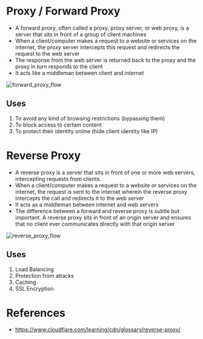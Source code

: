 # Proxy / Forward Proxy
- A forward proxy, often called a proxy, proxy server, or web proxy, is a server that sits in front of a group of client machines
- When a client/computer makes a request to a website or services on the internet, the proxy server intercepts this request and redirects the request to the web server
- The response from the web server is returned back to the proxy and the proxy in turn responds to the client
- It acts like a middleman between client and internet

![forward_proxy_flow](https://github.com/user-attachments/assets/9343b5cd-a2fd-4761-8282-447a66eae493)

## Uses
1. To avoid any kind of browsing restrictions (bypassing them)
2. To block access to certain content
3. To protect their identity online (hide client identity like IP)

# Reverse Proxy
- A reverse proxy is a server that sits in front of one or more web servers, intercepting requests from clients.
- When a client/computer makes a request to a website or services on the internet, the request is sent to the internet wherein the reverse proxy intercepts the call and redirects it to the web server
- It acts as a middleman between internet and web  servers
- The difference between a forward and reverse proxy is subtle but important. A reverse proxy sits in front of an origin server and ensures that no client ever communicates directly with that origin server

![reverse_proxy_flow](https://github.com/user-attachments/assets/af7ffdee-4838-4132-a2b3-354468b79e6e)

## Uses
1. Load Balancing
2. Protection from attacks
3. Caching
4. SSL Encryption

# References
- https://www.cloudflare.com/learning/cdn/glossary/reverse-proxy/
